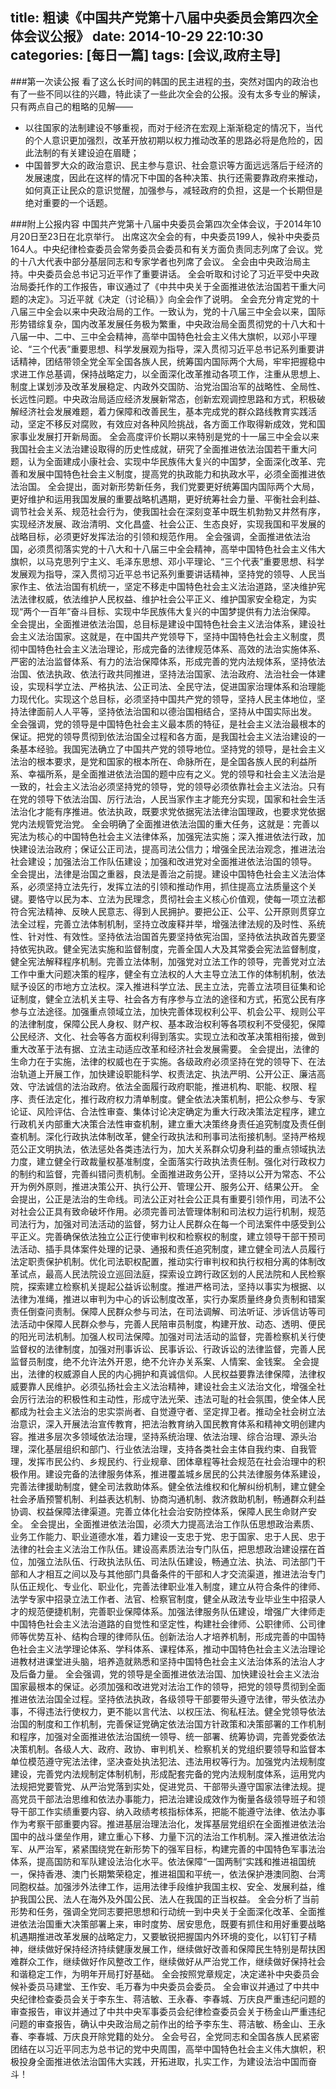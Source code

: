 title: 粗读《中国共产党第十八届中央委员会第四次全体会议公报》
date: 2014-10-29 22:10:30
categories: [每日一篇]
tags: [会议,政府主导]
---
###第一次读公报
看了这么长时间的韩国的民主进程的[书](http://www.amazon.cn/%E6%B0%91%E4%B8%BB%E4%B8%8E%E6%9C%AC%E5%9C%9F%E6%96%87%E5%8C%96-%E9%9F%A9%E5%9B%BD%E5%A8%81%E6%9D%83%E4%B8%BB%E4%B9%89%E6%97%B6%E6%9C%9F%E7%9A%84%E6%94%BF%E6%B2%BB%E5%8F%91%E5%B1%95-%E5%B0%B9%E4%BF%9D%E4%BA%91/dp/B0047BD9O2/ref=pd_cp_b_1)，突然对国内的政治也有了一些不同以往的兴趣，特此读了一些此次全会的公报。没有太多专业的解读，只有两点自己的粗略的见解——
- 以往国家的法制建设不够重视，而对于经济在宏观上渐渐稳定的情况下，当代的个人意识更加强烈，改革开放初期以权力推动改革的思路必将是危险的，因此法制的有关建设迫在眉睫；
- 中国普罗大众的政治意识、民主参与意识、社会意识等方面远远落后于经济的发展速度，因此在这样的情况下中国的各种决策、执行还需要靠政府来推动，如何真正让民众的意识觉醒，加强参与，减轻政府的负担，这是一个长期但是绝对重要的一个话题。
<!--more-->

###附上公报内容
中国共产党第十八届中央委员会第四次全体会议，于2014年10月20日至23日在北京举行。
出席这次全会的有，中央委员199人，候补中央委员164人。中央纪律检查委员会常务委员会委员和有关方面负责同志列席了会议。党的十八大代表中部分基层同志和专家学者也列席了会议。
全会由中央政治局主持。中央委员会总书记习近平作了重要讲话。
全会听取和讨论了习近平受中央政治局委托作的工作报告，审议通过了《中共中央关于全面推进依法治国若干重大问题的决定》。习近平就《决定（讨论稿）》向全会作了说明。
全会充分肯定党的十八届三中全会以来中央政治局的工作。一致认为，党的十八届三中全会以来，国际形势错综复杂，国内改革发展任务极为繁重，中央政治局全面贯彻党的十八大和十八届一中、二中、三中全会精神，高举中国特色社会主义伟大旗帜，以邓小平理论、“三个代表”重要思想、科学发展观为指导，深入贯彻习近平总书记系列重要讲话精神，团结带领全党全军全国各族人民，统筹国内国际两个大局，牢牢把握稳中求进工作总基调，保持战略定力，以全面深化改革推动各项工作，注重从思想上、制度上谋划涉及改革发展稳定、内政外交国防、治党治国治军的战略性、全局性、长远性问题。中央政治局适应经济发展新常态，创新宏观调控思路和方式，积极破解经济社会发展难题，着力保障和改善民生，基本完成党的群众路线教育实践活动，坚定不移反对腐败，有效应对各种风险挑战，各方面工作取得新成效，党和国家事业发展打开新局面。
全会高度评价长期以来特别是党的十一届三中全会以来我国社会主义法治建设取得的历史性成就，研究了全面推进依法治国若干重大问题，认为全面建成小康社会、实现中华民族伟大复兴的中国梦，全面深化改革、完善和发展中国特色社会主义制度，提高党的执政能力和执政水平，必须全面推进依法治国。
全会提出，面对新形势新任务，我们党要更好统筹国内国际两个大局，更好维护和运用我国发展的重要战略机遇期，更好统筹社会力量、平衡社会利益、调节社会关系、规范社会行为，使我国社会在深刻变革中既生机勃勃又井然有序，实现经济发展、政治清明、文化昌盛、社会公正、生态良好，实现我国和平发展的战略目标，必须更好发挥法治的引领和规范作用。
全会强调，全面推进依法治国，必须贯彻落实党的十八大和十八届三中全会精神，高举中国特色社会主义伟大旗帜，以马克思列宁主义、毛泽东思想、邓小平理论、“三个代表”重要思想、科学发展观为指导，深入贯彻习近平总书记系列重要讲话精神，坚持党的领导、人民当家作主、依法治国有机统一，坚定不移走中国特色社会主义法治道路，坚决维护宪法法律权威，依法维护人民权益、维护社会公平正义、维护国家安全稳定，为实现“两个一百年”奋斗目标、实现中华民族伟大复兴的中国梦提供有力法治保障。
全会提出，全面推进依法治国，总目标是建设中国特色社会主义法治体系，建设社会主义法治国家。这就是，在中国共产党领导下，坚持中国特色社会主义制度，贯彻中国特色社会主义法治理论，形成完备的法律规范体系、高效的法治实施体系、严密的法治监督体系、有力的法治保障体系，形成完善的党内法规体系，坚持依法治国、依法执政、依法行政共同推进，坚持法治国家、法治政府、法治社会一体建设，实现科学立法、严格执法、公正司法、全民守法，促进国家治理体系和治理能力现代化。实现这个总目标，必须坚持中国共产党的领导，坚持人民主体地位，坚持法律面前人人平等，坚持依法治国和以德治国相结合，坚持从中国实际出发。
全会强调，党的领导是中国特色社会主义最本质的特征，是社会主义法治最根本的保证。把党的领导贯彻到依法治国全过程和各方面，是我国社会主义法治建设的一条基本经验。我国宪法确立了中国共产党的领导地位。坚持党的领导，是社会主义法治的根本要求，是党和国家的根本所在、命脉所在，是全国各族人民的利益所系、幸福所系，是全面推进依法治国的题中应有之义。党的领导和社会主义法治是一致的，社会主义法治必须坚持党的领导，党的领导必须依靠社会主义法治。只有在党的领导下依法治国、厉行法治，人民当家作主才能充分实现，国家和社会生活法治化才能有序推进。依法执政，既要求党依据宪法法律治国理政，也要求党依据党内法规管党治党。
全会明确了全面推进依法治国的重大任务，这就是：完善以宪法为核心的中国特色社会主义法律体系，加强宪法实施；深入推进依法行政，加快建设法治政府；保证公正司法，提高司法公信力；增强全民法治观念，推进法治社会建设；加强法治工作队伍建设；加强和改进党对全面推进依法治国的领导。
全会提出，法律是治国之重器，良法是善治之前提。建设中国特色社会主义法治体系，必须坚持立法先行，发挥立法的引领和推动作用，抓住提高立法质量这个关键。要恪守以民为本、立法为民理念，贯彻社会主义核心价值观，使每一项立法都符合宪法精神、反映人民意志、得到人民拥护。要把公正、公平、公开原则贯穿立法全过程，完善立法体制机制，坚持立改废释并举，增强法律法规的及时性、系统性、针对性、有效性。坚持依法治国首先要坚持依宪治国，坚持依法执政首先要坚持依宪执政。健全宪法实施和监督制度，完善全国人大及其常委会宪法监督制度，健全宪法解释程序机制。完善立法体制，加强党对立法工作的领导，完善党对立法工作中重大问题决策的程序，健全有立法权的人大主导立法工作的体制机制，依法赋予设区的市地方立法权。深入推进科学立法、民主立法，完善立法项目征集和论证制度，健全立法机关主导、社会各方有序参与立法的途径和方式，拓宽公民有序参与立法途径。加强重点领域立法，加快完善体现权利公平、机会公平、规则公平的法律制度，保障公民人身权、财产权、基本政治权利等各项权利不受侵犯，保障公民经济、文化、社会等各方面权利得到落实。实现立法和改革决策相衔接，做到重大改革于法有据、立法主动适应改革和经济社会发展需要。
全会提出，法律的生命力在于实施，法律的权威也在于实施。各级政府必须坚持在党的领导下、在法治轨道上开展工作，加快建设职能科学、权责法定、执法严明、公开公正、廉洁高效、守法诚信的法治政府。依法全面履行政府职能，推进机构、职能、权限、程序、责任法定化，推行政府权力清单制度。健全依法决策机制，把公众参与、专家论证、风险评估、合法性审查、集体讨论决定确定为重大行政决策法定程序，建立行政机关内部重大决策合法性审查机制，建立重大决策终身责任追究制度及责任倒查机制。深化行政执法体制改革，健全行政执法和刑事司法衔接机制。坚持严格规范公正文明执法，依法惩处各类违法行为，加大关系群众切身利益的重点领域执法力度，建立健全行政裁量权基准制度，全面落实行政执法责任制。强化对行政权力的制约和监督，完善纠错问责机制。全面推进政务公开，坚持以公开为常态、不公开为例外原则，推进决策公开、执行公开、管理公开、服务公开、结果公开。
全会提出，公正是法治的生命线。司法公正对社会公正具有重要引领作用，司法不公对社会公正具有致命破坏作用。必须完善司法管理体制和司法权力运行机制，规范司法行为，加强对司法活动的监督，努力让人民群众在每一个司法案件中感受到公平正义。完善确保依法独立公正行使审判权和检察权的制度，建立领导干部干预司法活动、插手具体案件处理的记录、通报和责任追究制度，建立健全司法人员履行法定职责保护机制。优化司法职权配置，推动实行审判权和执行权相分离的体制改革试点，最高人民法院设立巡回法庭，探索设立跨行政区划的人民法院和人民检察院，探索建立检察机关提起公益诉讼制度。推进严格司法，坚持以事实为根据、以法律为准绳，推进以审判为中心的诉讼制度改革，实行办案质量终身负责制和错案责任倒查问责制。保障人民群众参与司法，在司法调解、司法听证、涉诉信访等司法活动中保障人民群众参与，完善人民陪审员制度，构建开放、动态、透明、便民的阳光司法机制。加强人权司法保障。加强对司法活动的监督，完善检察机关行使监督权的法律制度，加强对刑事诉讼、民事诉讼、行政诉讼的法律监督，完善人民监督员制度，绝不允许法外开恩，绝不允许办关系案、人情案、金钱案。
全会提出，法律的权威源自人民的内心拥护和真诚信仰。人民权益要靠法律保障，法律权威要靠人民维护。必须弘扬社会主义法治精神，建设社会主义法治文化，增强全社会厉行法治的积极性和主动性，形成守法光荣、违法可耻的社会氛围，使全体人民都成为社会主义法治的忠实崇尚者、自觉遵守者、坚定捍卫者。推动全社会树立法治意识，深入开展法治宣传教育，把法治教育纳入国民教育体系和精神文明创建内容。推进多层次多领域依法治理，坚持系统治理、依法治理、综合治理、源头治理，深化基层组织和部门、行业依法治理，支持各类社会主体自我约束、自我管理，发挥市民公约、乡规民约、行业规章、团体章程等社会规范在社会治理中的积极作用。建设完备的法律服务体系，推进覆盖城乡居民的公共法律服务体系建设，完善法律援助制度，健全司法救助体系。健全依法维权和化解纠纷机制，建立健全社会矛盾预警机制、利益表达机制、协商沟通机制、救济救助机制，畅通群众利益协调、权益保障法律渠道。完善立体化社会治安防控体系，保障人民生命财产安全。
全会提出，全面推进依法治国，必须大力提高法治工作队伍思想政治素质、业务工作能力、职业道德水准，着力建设一支忠于党、忠于国家、忠于人民、忠于法律的社会主义法治工作队伍。建设高素质法治专门队伍，把思想政治建设摆在首位，加强立法队伍、行政执法队伍、司法队伍建设，畅通立法、执法、司法部门干部和人才相互之间以及与其他部门具备条件的干部和人才交流渠道，推进法治专门队伍正规化、专业化、职业化，完善法律职业准入制度，建立从符合条件的律师、法学专家中招录立法工作者、法官、检察官制度，健全从政法专业毕业生中招录人才的规范便捷机制，完善职业保障体系。加强法律服务队伍建设，增强广大律师走中国特色社会主义法治道路的自觉性和坚定性，构建社会律师、公职律师、公司律师等优势互补、结构合理的律师队伍。创新法治人才培养机制，形成完善的中国特色社会主义法学理论体系、学科体系、课程体系，推动中国特色社会主义法治理论进教材进课堂进头脑，培养造就熟悉和坚持中国特色社会主义法治体系的法治人才及后备力量。
全会强调，党的领导是全面推进依法治国、加快建设社会主义法治国家最根本的保证。必须加强和改进党对法治工作的领导，把党的领导贯彻到全面推进依法治国全过程。坚持依法执政，各级领导干部要带头遵守法律，带头依法办事，不得违法行使权力，更不能以言代法、以权压法、徇私枉法。健全党领导依法治国的制度和工作机制，完善保证党确定依法治国方针政策和决策部署的工作机制和程序，加强对全面推进依法治国统一领导、统一部署、统筹协调，完善党委依法决策机制。各级人大、政府、政协、审判机关、检察机关的党组织要领导和监督本单位模范遵守宪法法律，坚决查处执法犯法、违法用权等行为。加强党内法规制度建设，完善党内法规制定体制机制，形成配套完备的党内法规制度体系，运用党内法规把党要管党、从严治党落到实处，促进党员、干部带头遵守国家法律法规。提高党员干部法治思维和依法办事能力，把法治建设成效作为衡量各级领导班子和领导干部工作实绩重要内容、纳入政绩考核指标体系，把能不能遵守法律、依法办事作为考察干部重要内容。推进基层治理法治化，发挥基层党组织在全面推进依法治国中的战斗堡垒作用，建立重心下移、力量下沉的法治工作机制。深入推进依法治军、从严治军，紧紧围绕党在新形势下的强军目标，构建完善的中国特色军事法治体系，提高国防和军队建设法治化水平。依法保障“一国两制”实践和推进祖国统一，保持香港、澳门长期繁荣稳定，推进祖国和平统一，依法保护港澳同胞、台湾同胞权益。加强涉外法律工作，运用法律手段维护我国主权、安全、发展利益，维护我国公民、法人在海外及外国公民、法人在我国的正当权益。
全会分析了当前形势和任务，强调全党同志要把思想和行动统一到中央关于全面深化改革、全面推进依法治国重大决策部署上来，审时度势、居安思危，既要有抓住和用好重要战略机遇期推进改革发展的战略定力，又要敏锐把握国内外环境的变化，以钉钉子精神，继续做好保持经济持续健康发展工作，继续做好改善和保障民生特别是帮扶困难群众工作，继续做好作风整改工作，继续做好从严治党工作，继续做好保持社会和谐稳定工作，为明年开局打好基础。
全会按照党章规定，决定递补中央委员会候补委员马建堂、王作安、毛万春为中央委员会委员。
全会审议并通过了中共中央纪律检查委员会关于李东生、蒋洁敏、王永春、李春城、万庆良严重违纪问题的审查报告，审议并通过了中共中央军事委员会纪律检查委员会关于杨金山严重违纪问题的审查报告，确认中央政治局之前作出的给予李东生、蒋洁敏、杨金山、王永春、李春城、万庆良开除党籍的处分。
全会号召，全党同志和全国各族人民紧密团结在以习近平同志为总书记的党中央周围，高举中国特色社会主义伟大旗帜，积极投身全面推进依法治国伟大实践，开拓进取，扎实工作，为建设法治中国而奋斗！
